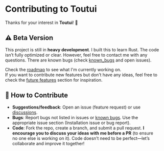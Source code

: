 # Contributing to Toutui

Thanks for your interest in **Toutui**! 🦜

## ⚠️ Beta Version
This project is still in **heavy development**. I built this to learn Rust. The code isn’t fully optimized or clear. However, feel free to contact me with any questions. There are known bugs (check [known_bugs](https://github.com/AlbanDAVID/Toutui/blob/main/known_bugs.md) and open issues).

Check the [roadmap](https://github.com/AlbanDAVID/Toutui?tab=readme-ov-file#%EF%B8%8F-roadmap) to see what I'm currently working on.  
If you want to contribute new features but don't have any ideas, feel free to check the [future features](https://github.com/AlbanDAVID/Toutui?tab=readme-ov-file#-future-features) section for inspiration.   

## 💬 How to Contribute

- **Suggestions/feedback**: Open an issue (feature request) or use [discussions](https://github.com/AlbanDAVID/Toutui/discussions).
- **Bugs**: Report bugs not listed in issues or [known bugs](https://github.com/AlbanDAVID/Toutui/blob/main/known_bugs.md). Use the appropriate issue section (Installation issue or bug report).
- **Code**: Fork the repo, create a branch, and submit a pull request. **I encourage you to discuss your ideas with me before a PR** (to ensure no one else is working on it). Code doesn’t need to be perfect—let’s collaborate and improve it together!
